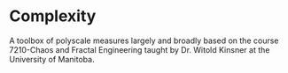 # Complexity

A toolbox of polyscale measures largely and broadly based on the course 7210-Chaos and Fractal Engineering taught by Dr. Witold Kinsner at the University of Manitoba.
